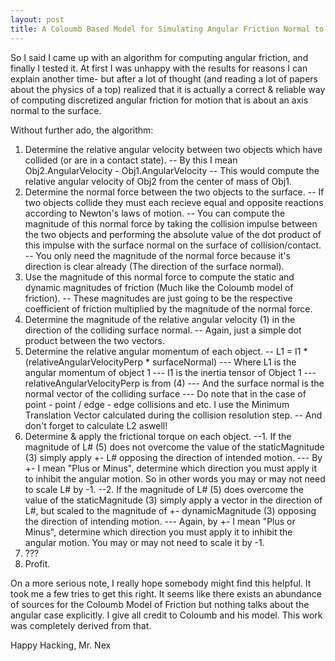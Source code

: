 ```yaml
---
layout: post
title: A Coloumb Based Model for Simulating Angular Friction Normal to a Surface
---
```


So I said I came up with an algorithm for computing angular friction, and finally I tested it. At first I was unhappy with the results for reasons I can explain another time- but after a lot of thought (and reading a lot of papers about the physics of a top) realized that it is actually a correct & reliable way of computing discretized angular friction for motion that is about an axis normal to the surface.

Without further ado, the algorithm:
1. Determine the relative angular velocity between two objects which have collided (or are in a contact state).
-- By this I mean Obj2.AngularVelocity - Obj1.AngularVelocity
-- This would compute the relative angular velocity of Obj2 from the center of mass of Obj1.
2. Determine the normal force between the two objects to the surface.
-- If two objects collide they must each recieve equal and opposite reactions according to Newton's laws of motion.
-- You can compute the magnitude of this normal force by taking the collision impulse between the two objects and performing the absolute value of the dot product of this impulse with the surface normal on the surface of collision/contact.
-- You only need the magnitude of the normal force because it's direction is clear already (The direction of the surface normal).
3. Use the magnitude of this normal force to compute the static and dynamic magnitudes of friction (Much like the Coloumb model of friction).
-- These magnitudes are just going to be the respective coefficient of friction multiplied by the magnitude of the normal force.
4. Determine the magnitude of the relative angular velocity (1) in the direction of the colliding surface normal.
-- Again, just a simple dot product between the two vectors.
5. Determine the relative angular momentum of each object.
-- L1 = I1 * (relativeAngularVelocityPerp * surfaceNormal)
--- Where L1 is the angular momentum of object 1
--- I1 is the inertia tensor of Object 1
--- relativeAngularVelocityPerp is from (4)
--- And the surface normal is the normal vector of the colliding surface
--- Do note that in the case of point - point / edge - edge collisions and etc. I use the Minimum Translation Vector calculated during the collision resolution step.
-- And don't forget to calculate L2 aswell!
6. Determine & apply the frictional torque on each object.
--1. If the magnitude of L# (5) does not overcome the value of the staticMagnitude (3) simply apply +- L# opposing the direction of intended motion.
--- By +- I mean "Plus or Minus", determine which direction you must apply it to inhibit the angular motion. So in other words you may or may not need to scale L# by -1.
--2. If the magnitude of L# (5) does overcome the value of the staticMagnitude (3) simply apply a vector in the direction of L#, but scaled to the magnitude of +- dynamicMagnitude (3) opposing the direction of intending motion.
--- Again, by +- I mean "Plus or Minus", determine which direction you must apply it to inhibit the angular motion. You may or may not need to scale it by -1.
7. ???
8. Profit.

On a more serious note, I really hope somebody might find this helpful. It took me a few tries to get this right. It seems like there exists an abundance of sources for the Coloumb Model of Friction but nothing talks about the angular case explicitly. I give all credit to Coloumb and his model. This work was completely derived from that.

Happy Hacking,
Mr. Nex
